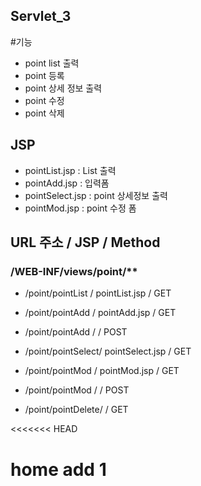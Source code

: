 ## Servlet_3
 
 #기능
 
- point list 출력
- point 등록
- point 상세 정보 출력
- point 수정
- point 삭제

## JSP
- pointList.jsp		: List 출력
- pointAdd.jsp		: 입력폼
- pointSelect.jsp	: point 상세정보 출력
- pointMod.jsp		: point 수정 폼

## URL 주소			/		JSP			/ Method
### /WEB-INF/views/point/**
- /point/pointList  /   pointList.jsp	/ GET

- /point/pointAdd	/	pointAdd.jsp	/ GET
- /point/pointAdd	/					/ POST

- /point/pointSelect/	pointSelect.jsp	/ GET

- /point/pointMod	/	pointMod.jsp	/ GET
- /point/pointMod	/					/ POST

- /point/pointDelete/					/ GET

<<<<<<< HEAD

# home add 1

